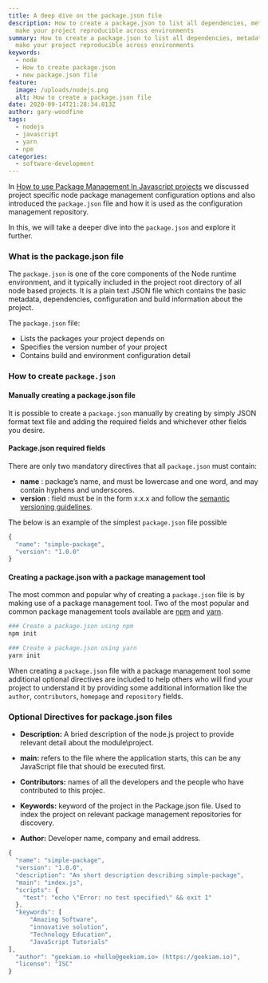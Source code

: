 ```yaml
---
title: A deep dive on the package.json file
description: How to create a package.json to list all dependencies, metadata and
  make your project reproducible across environments
summary: How to create a package.json to list all dependencies, metadata and
  make your project reproducible across environments
keywords:
  - node
  - How to create package.json
  - new package.json file
feature:
  image: /uploads/nodejs.png
  alt: How to create a package.json file
date: 2020-09-14T21:28:34.813Z
author: gary-woodfine
tags:
  - nodejs
  - javascript
  - yarn
  - npm
categories:
  - software-development
---
```

In [How to use Package Management In Javascript projects](https://geekiam.io/how-to-use-package-management-in-java-script-projects) we discussed project specific node package management configuration options and also introduced the `package.json` file and how it is used as the configuration management repository.

In this, we will take a deeper dive into the `package.json` and explore it further.

### What is the package.json file

The `package.json` is one of the core components of the Node runtime environment, and it typically included in the project root directory of all node based projects. It is a plain text JSON file which contains the basic metadata, dependencies, configuration and build information about the project.

The `package.json` file:
* Lists the packages your project depends on
* Specifies the version number of your project
* Contains build and environment configuration detail

### How to create `package.json`

#### Manually creating a package.json file
 
It is possible to create a `package.json` manually by creating by simply JSON format text file and adding the required fields and whichever other fields you desire. 

#### Package.json required fields

There are only two mandatory directives that all `package.json` must contain:

*  **name** : package’s name, and must be lowercase and one word, and may contain hyphens and underscores.
* **version** : field must be in the form x.x.x and follow the [semantic versioning guidelines](https://docs.npmjs.com/about-semantic-versioning).

The below is an example of the simplest `package.json` file possible

```javascript
{
  "name": "simple-package",
  "version": "1.0.0"
}

```

#### Creating a package.json with a package management tool

The most common and popular why of creating a `package.json` file is by making use of a package management tool. Two of the most popular and common package management tools available are [npm](https://docs.npmjs.com/about-npm/) and [yarn](https://yarnpkg.com/getting-started).

```sh
### Create a package.json using npm
npm init

### Create a package.json using yarn
yarn init
``` 

When creating a `package.json` file with a package management tool some additional optional directives are included to help others who will find your project to understand it by providing some additional information like the `author`, `contributors`, `homepage` and `repository` fields.

### Optional Directives for package.json files
* **Description:** A bried description of the node.js project to provide relevant detail about the module\project.

* **main:** refers to the file where the application starts, this can be any JavaScript file that should be executed first.

* **Contributors:** names of all the developers and the people who have contributed to this projec.

* **Keywords:** keyword of the project in the Package.json file. Used to index the project on relevant package management repositories for discovery.

* **Author:** Developer name, company and email address.

```javascript
{
  "name": "simple-package",
  "version": "1.0.0",
  "description": "An short description describing simple-package",
  "main": "index.js",
  "scripts": {
    "test": "echo \"Error: no test specified\" && exit 1"
  },
  "keywords": [
      "Amazing Software",
      "innovative solution",
      "Technology Education",
      "JavaScript Tutorials"
],
  "author": "geekiam.io <hello@geekiam.io> (https://geekiam.io)",
  "license": "ISC"
}


```